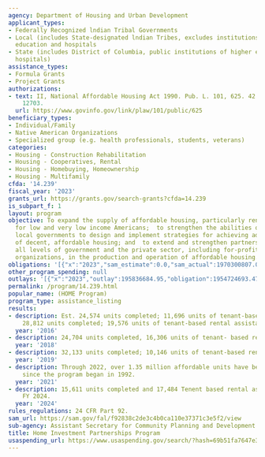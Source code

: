 ```yaml
---
agency: Department of Housing and Urban Development
applicant_types:
- Federally Recognized lndian Tribal Governments
- Local (includes State-designated lndian Tribes, excludes institutions of higher
  education and hospitals
- State (includes District of Columbia, public institutions of higher education and
  hospitals)
assistance_types:
- Formula Grants
- Project Grants
authorizations:
- text: II, National Affordable Housing Act 1990. Pub. L. 101, 625. 42 U.S.C. &sect;
    12703.
  url: https://www.govinfo.gov/link/plaw/101/public/625
beneficiary_types:
- Individual/Family
- Native American Organizations
- Specialized group (e.g. health professionals, students, veterans)
categories:
- Housing - Construction Rehabilitation
- Housing - Cooperatives, Rental
- Housing - Homebuying, Homeownership
- Housing - Multifamily
cfda: '14.239'
fiscal_year: '2023'
grants_url: https://grants.gov/search-grants?cfda=14.239
is_subpart_f: 1
layout: program
objective: To expand the supply of affordable housing, particularly rental housing,
  for low and very low income Americans;  to strengthen the abilities of State and
  local governments to design and implement strategies for achieving adequate supplies
  of decent, affordable housing; and  to extend and strengthen partnerships among
  all levels of government and the private sector, including for-profit and nonprofit
  organizations, in the production and operation of affordable housing.
obligations: '[{"x":"2023","sam_estimate":0.0,"sam_actual":1970300807.0,"usa_spending_actual":1958274035.33},{"x":"2024","sam_estimate":0.0,"sam_actual":1155641544.0,"usa_spending_actual":1150692594.12},{"x":"2025","sam_estimate":0.0,"sam_actual":1250000000.0,"usa_spending_actual":0.0}]'
other_program_spending: null
outlays: '[{"x":"2023","outlay":195836684.95,"obligation":1954724693.47},{"x":"2024","outlay":8015256.11,"obligation":1154864494.98},{"x":"2025","outlay":0.0,"obligation":0.0}]'
permalink: /program/14.239.html
popular_name: (HOME Program)
program_type: assistance_listing
results:
- description: Est. 24,574 units completed; 11,696 units of tenant-based rental assistance.
    28,812 units completed; 19,576 units of tenant-based rental assistance.
  year: '2016'
- description: 24,704 units completed, 16,306 units of tenant- based rental assistance.
  year: '2018'
- description: 32,133 units completed; 10,146 units of tenant-based rental assistance.
  year: '2019'
- description: Through 2022, over 1.35 million affordable units have been completed
    since the program began in 1992.
  year: '2021'
- description: 15,611 units completed and 17,484 Tenent based rental assistance in
    FY 2024.
  year: '2024'
rules_regulations: 24 CFR Part 92.
sam_url: https://sam.gov/fal/f92838c2de3c4b0ca110e37371c3e5f2/view
sub-agency: Assistant Secretary for Community Planning and Development
title: Home Investment Partnerships Program
usaspending_url: https://www.usaspending.gov/search/?hash=69b51fa7647e350db57cb496240765cf
---
```

